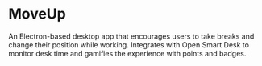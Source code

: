 # MoveUp
An Electron-based desktop app that encourages users to take breaks and change their position while working. Integrates with Open Smart Desk to monitor desk time and gamifies the experience with points and badges.
